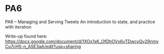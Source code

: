 # PA6
PA6 – Managing and Serving Tweets
An introduction to state, and practice with iteration

Write-up found here:
https://docs.google.com/document/d/1XOx1sK_OfDhOVx6vTDwcyQy29nmyCu7cHS-n_ASE3aA/edit?usp=sharing
